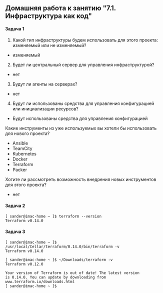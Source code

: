 ## Домашняя работа к занятию "7.1. Инфраструктура как код"

#### Задача 1

1) Какой тип инфраструктуры будем использовать для этого проекта: изменяемый или не изменяемый?
- изменяемый
2) Будет ли центральный сервер для управления инфраструктурой?
- нет
3) Будут ли агенты на серверах?
- нет
4) Будут ли использованы средства для управления конфигурацией или инициализации ресурсов?
- Будут использованы средства для управления конфигурацией

Какие инструменты из уже используемых вы хотели бы использовать для нового проекта?
- Ansible
- TeamCity
- Kubernetes
- Docker
- Terraform
- Packer

Хотите ли рассмотреть возможность внедрения новых инструментов для этого проекта?
- нет

#### Задача 2

```
[ sander@imac-home ~ ]$ terraform --version
Terraform v0.14.0
```

#### Задача 3

```
[ sander@imac-home ~ ]$ /usr/local/Cellar/terraform/0.14.0/bin/terraform -v
Terraform v0.14.0

[ sander@imac-home ~ ]$ ~/Downloads/terraform -v
Terraform v0.12.0

Your version of Terraform is out of date! The latest version
is 0.14.0. You can update by downloading from www.terraform.io/downloads.html
[ sander@imac-home ~ ]$
```

